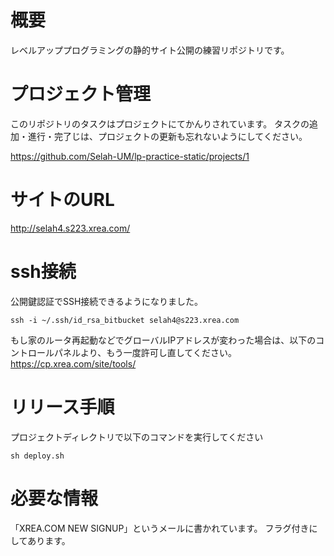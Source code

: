 # 概要
レベルアッププログラミングの静的サイト公開の練習リポジトリです。

# プロジェクト管理

このリポジトリのタスクはプロジェクトにてかんりされています。
タスクの追加・進行・完了じは、プロジェクトの更新も忘れないようにしてください。

https://github.com/Selah-UM/lp-practice-static/projects/1

# サイトのURL

http://selah4.s223.xrea.com/

# ssh接続
公開鍵認証でSSH接続できるようになりました。

```
ssh -i ~/.ssh/id_rsa_bitbucket selah4@s223.xrea.com
```

もし家のルータ再起動などでグローバルIPアドレスが変わった場合は、以下のコントロールパネルより、もう一度許可し直してください。
https://cp.xrea.com/site/tools/

# リリース手順

プロジェクトディレクトリで以下のコマンドを実行してください

```
sh deploy.sh
```

# 必要な情報
「XREA.COM NEW SIGNUP」というメールに書かれています。
フラグ付きにしてあります。
